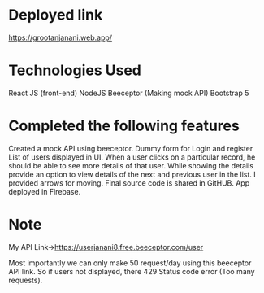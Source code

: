 # Deployed link
https://grootanjanani.web.app/
# Technologies Used
React JS (front-end)
NodeJS
Beeceptor (Making mock API)
Bootstrap 5
# Completed the following features
Created a mock API using beeceptor.
Dummy form for Login and register 
List of users displayed in UI.
When a user clicks on a particular record, he should be able to see more details of that user.
While showing the details provide an option to view details of the next and previous user in the list. I provided arrows for moving.
Final source code is shared in GitHUB.
App deployed in Firebase.
# Note
My API Link->https://userjanani8.free.beeceptor.com/user

Most importantly we can only make 50 request/day using this beeceptor API link. So if users not displayed, there 429 Status code error (Too many requests).
